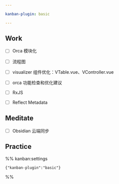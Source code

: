 ```yaml
---

kanban-plugin: basic

---
```


## Work

- [ ] Orca 模块化
- [ ] 流程图
- [ ] visualizer 组件优化：VTable.vue、VController.vue
- [ ] orca 功能检查和优化建议
- [ ] RxJS
- [ ] Reflect Metadata


## Meditate

- [ ] Obsidian 云端同步


## Practice





%% kanban:settings
```
{"kanban-plugin":"basic"}
```
%%